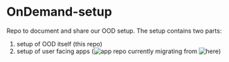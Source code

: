 # OnDemand-setup
Repo to document and share our OOD setup.  The setup contains two parts:

1. setup of OOD itself (this repo)  
2. setup of user facing apps (![app repo](https://github.com/AdvancedResearchComputing/OnDemandApps) currently migrating from ![here](https://github.com/AdvancedResearchComputing/ARC-ondemand-apps))


